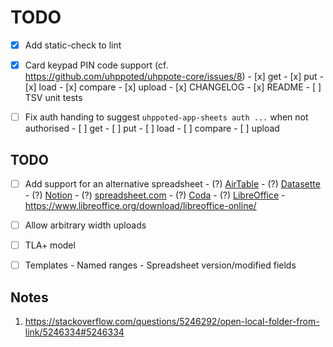 # TODO

- [x] Add static-check to lint

- [x] Card keypad PIN code support (cf. https://github.com/uhppoted/uhppote-core/issues/8)
      - [x] get
      - [x] put
      - [x] load
      - [x] compare
      - [x] upload
      - [x] CHANGELOG
      - [x] README
      - [ ] TSV unit tests

- [ ] Fix auth handing to suggest `uhppoted-app-sheets auth ...` when not authorised
      - [ ] get
      - [ ] put
      - [ ] load
      - [ ] compare
      - [ ] upload

## TODO

- [ ] Add support for an alternative spreadsheet
      - (?) [AirTable](https://www.airtable.com)
      - (?) [Datasette](https://datasette.io)
      - (?) [Notion](https://www.notion.so)
      - (?) [spreadsheet.com](https://www.spreadsheet.com)
      - (?) [Coda](https://coda.io)
      - (?) [LibreOffice](https://api.libreoffice.org)
            - https://www.libreoffice.org/download/libreoffice-online/


- [ ] Allow arbitrary width uploads
- [ ] TLA+ model
- [ ] Templates
      - Named ranges
      - Spreadsheet version/modified fields

## Notes

1. https://stackoverflow.com/questions/5246292/open-local-folder-from-link/5246334#5246334

